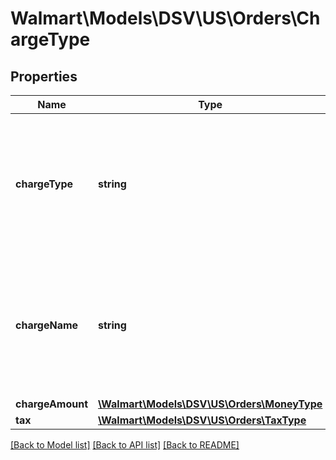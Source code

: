 # Walmart\Models\DSV\US\Orders\ChargeType

## Properties

Name | Type | Description | Notes
------------ | ------------- | ------------- | -------------
**chargeType** | **string** | The charge type for line items can be one of the following: PRODUCT or SHIPPING For details, refer to 'Charge Types' |
**chargeName** | **string** | If chargeType is PRODUCT, chargeName is Item Price. If chargeType is SHIPPING, chargeName is Shipping |
**chargeAmount** | [**\Walmart\Models\DSV\US\Orders\MoneyType**](MoneyType.md) |  |
**tax** | [**\Walmart\Models\DSV\US\Orders\TaxType**](TaxType.md) |  | [optional]


[[Back to Model list]](./) [[Back to API list]](../../../../../README.md#supported-apis) [[Back to README]](../../../../../README.md)
